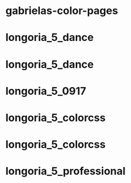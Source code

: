 # gabrielas-color-pages
# longoria_5_dance
# longoria_5_dance
# longoria_5_0917
# longoria_5_colorcss
# longoria_5_colorcss
# longoria_5_professional
